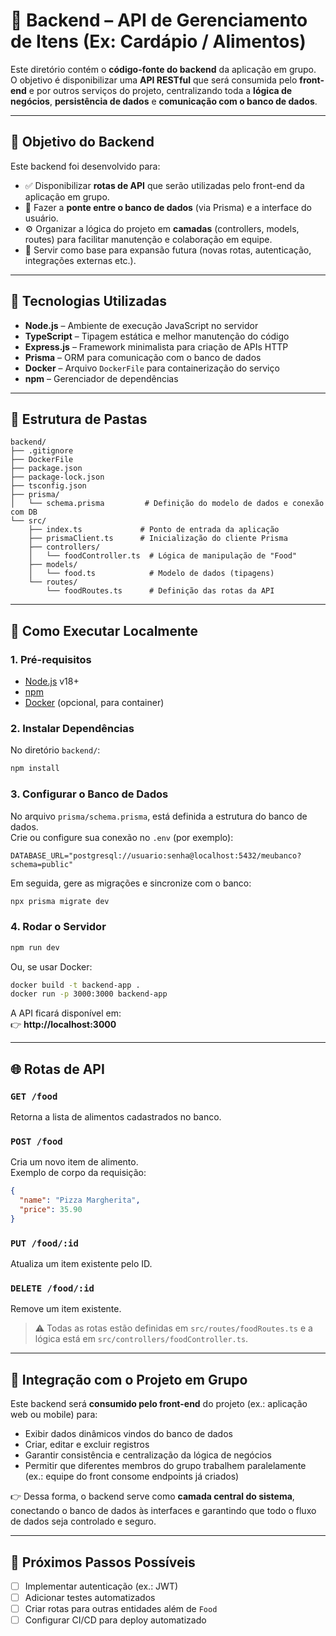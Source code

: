 # 🧠 Backend – API de Gerenciamento de Itens (Ex: Cardápio / Alimentos)

Este diretório contém o **código-fonte do backend** da aplicação em grupo.  
O objetivo é disponibilizar uma **API RESTful** que será consumida pelo **front-end** e por outros serviços do projeto, centralizando toda a **lógica de negócios**, **persistência de dados** e **comunicação com o banco de dados**.

---

## 📌 Objetivo do Backend

Este backend foi desenvolvido para:

- ✅ Disponibilizar **rotas de API** que serão utilizadas pelo front-end da aplicação em grupo.  
- 📡 Fazer a **ponte entre o banco de dados** (via Prisma) e a interface do usuário.  
- ⚙️ Organizar a lógica do projeto em **camadas** (controllers, models, routes) para facilitar manutenção e colaboração em equipe.  
- 🧰 Servir como base para expansão futura (novas rotas, autenticação, integrações externas etc.).

---

## 🧰 Tecnologias Utilizadas

- **Node.js** – Ambiente de execução JavaScript no servidor  
- **TypeScript** – Tipagem estática e melhor manutenção do código  
- **Express.js** – Framework minimalista para criação de APIs HTTP  
- **Prisma** – ORM para comunicação com o banco de dados  
- **Docker** – Arquivo `DockerFile` para containerização do serviço  
- **npm** – Gerenciador de dependências

---

## 📁 Estrutura de Pastas

```
backend/
├── .gitignore
├── DockerFile
├── package.json
├── package-lock.json
├── tsconfig.json
├── prisma/
│   └── schema.prisma         # Definição do modelo de dados e conexão com DB
└── src/
    ├── index.ts             # Ponto de entrada da aplicação
    ├── prismaClient.ts      # Inicialização do cliente Prisma
    ├── controllers/
    │   └── foodController.ts  # Lógica de manipulação de "Food"
    ├── models/
    │   └── food.ts            # Modelo de dados (tipagens)
    └── routes/
        └── foodRoutes.ts      # Definição das rotas da API
```

---

## 🚀 Como Executar Localmente

### 1. Pré-requisitos

- [Node.js](https://nodejs.org/) v18+  
- [npm](https://www.npmjs.com/)  
- [Docker](https://www.docker.com/) (opcional, para container)

### 2. Instalar Dependências

No diretório `backend/`:

```bash
npm install
```

### 3. Configurar o Banco de Dados

No arquivo `prisma/schema.prisma`, está definida a estrutura do banco de dados.  
Crie ou configure sua conexão no `.env` (por exemplo):

```
DATABASE_URL="postgresql://usuario:senha@localhost:5432/meubanco?schema=public"
```

Em seguida, gere as migrações e sincronize com o banco:

```bash
npx prisma migrate dev
```

### 4. Rodar o Servidor

```bash
npm run dev
```

Ou, se usar Docker:

```bash
docker build -t backend-app .
docker run -p 3000:3000 backend-app
```

A API ficará disponível em:  
👉 **http://localhost:3000**

---

## 🌐 Rotas de API

### `GET /food`  
Retorna a lista de alimentos cadastrados no banco.

### `POST /food`  
Cria um novo item de alimento.  
Exemplo de corpo da requisição:

```json
{
  "name": "Pizza Margherita",
  "price": 35.90
}
```

### `PUT /food/:id`  
Atualiza um item existente pelo ID.

### `DELETE /food/:id`  
Remove um item existente.

> ⚠️ Todas as rotas estão definidas em `src/routes/foodRoutes.ts` e a lógica está em `src/controllers/foodController.ts`.

---

## 🧠 Integração com o Projeto em Grupo

Este backend será **consumido pelo front-end** do projeto (ex.: aplicação web ou mobile) para:

- Exibir dados dinâmicos vindos do banco de dados  
- Criar, editar e excluir registros  
- Garantir consistência e centralização da lógica de negócios  
- Permitir que diferentes membros do grupo trabalhem paralelamente (ex.: equipe do front consome endpoints já criados)

👉 Dessa forma, o backend serve como **camada central do sistema**, conectando o banco de dados às interfaces e garantindo que todo o fluxo de dados seja controlado e seguro.

---

## 📌 Próximos Passos Possíveis

- [ ] Implementar autenticação (ex.: JWT)  
- [ ] Adicionar testes automatizados  
- [ ] Criar rotas para outras entidades além de `Food`  
- [ ] Configurar CI/CD para deploy automatizado
